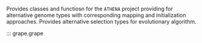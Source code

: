 Provides classes and functiosn for the `ATHENA` project 
providing for alternative genome types with corresponding
mapping and initialization approaches. Provides
alternative selection types for evolutionary algorithm.


::: grape.grape
